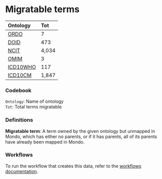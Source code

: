 # Migratable terms
| Ontology                          | Tot   |
|:----------------------------------|:------|
| [ORDO](./migrate_ordo.md)         | 7     |
| [DOID](./migrate_doid.md)         | 473   |
| [NCIT](./migrate_ncit.md)         | 4,034 |
| [OMIM](./migrate_omim.md)         | 3     |
| [ICD10WHO](./migrate_icd10who.md) | 117   |
| [ICD10CM](./migrate_icd10cm.md)   | 1,847 |

### Codebook
`Ontology`: Name of ontology    
`Tot`: Total terms migratable

### Definitions
**Migratable term**: A term owned by the given ontology but unmapped in Mondo, which has either no parents, or if it has 
parents, all of its parents have already been mapped in Mondo.

### Workflows
To run the workflow that creates this data, refer to the [workflows documentation](../developer/workflows.md).